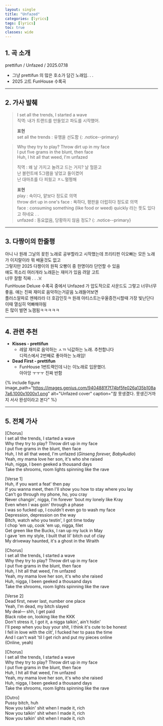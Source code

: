 ```yaml
---
layout: single
title: "Unfazed"
categories: [lyrics]
tags: [lyrics]   
toc: true
classes: wide
---
```


## 1. 곡 소개

prettifun / Unfazed / 2025.07.18

- 그냥 prettifun 의 많은 호소가 담긴 노래임. . .
- 2025 고트 FunHouse 수록곡

---

## 2. 가사 발췌

> I set all the trends, I started a wave  
> 직역: 내가 트랜드를 만들었고 파도를 시작했어.
>
> **표현**  
> set all the trends : 유행을 선도함
> {: .notice--primary}

> Why they try to play? Throw dirt up in my face  
> I put five grams in the blunt, then face  
> Huh, I hit all that weed, I'm unfazed
>
> 직역 : 왜 날 가지고 놀려고 드는 거지? 날 헐뜯고  
> 난 블런트에 5그램을 넣었고 들이켰어  
> 난 대마초를 다 피웠고 ㅈㄴ멀쩡해
>
> **표현**  
> play : 속이다, 얕보다 정도로 의역  
> throw dirt up in one's face : 욕하다, 평판을 더럽히다 정도로 의역  
> face : consuming something (like food or weed) quickly 라는 뜻도 있다 고 하네요 . .  
> unfazed : 동요없음, 당황하지 않음 정도?
> {: .notice--primary}

---

## 3. 다짱이의 한줄평

아니 나 원래 그날의 꽂힌 노래로 공부할라고 시작했는데 프리티펀 이오빠는 모든 노래가 이지랄이라 뭐 배울것도 없고  
그렇지만 2025 다짱이의 원픽 오빵이 중 한명이라 단언할 수 있음  
얘도 목소리 여러개라 노래듣는 재미가 있음 려알 고트  
너무 잘함 직짜 . . .☠️  
FunHouse Deluxe 수록곡 중에서 Unfazed 가 압도적으로 사운드도 그렇고 너무너무 좋음. 얘는 진짜 재미로 음악하는거같음 노래들어보면  
플러스알파로 멘헤라라 더 호감인듯ㅋ 원래 아티스트는우울증전시할때 가장 빛난단다  
이때 열심히 억빠해야됨  
돈 많이 벌면 노잼됨ㅋㅋㅋㅋㅋ

---

## 4. 관련 추천

- **Kisses - prettifun**  
  - 레알 재미로 음악하는 ㅅㄲ 닉값하는 노래. 추천합니다  
    디럭스에서 2번째로 좋아하는 노래임!
- **Dead First - prettifun**  
  - FunHouse 1번트랙인데 나는 이노래로 입문했더.  
    아아앙 ㅜㅜㅜ 진짜 반함

{% include figure image_path="https://images.genius.com/9404881f7f74bf5fe026a135b108a7a6.1000x1000x1.png" alt="Unfazed cover" caption="참 못생겼다. 못생긴거까지 서사 완성이라고 본다" %}

---

## 5. 전체 가사

[Chorus]  
I set all the trends, I started a wave  
Why they try to play? Throw dirt up in my face  
I put five grams in the blunt, then face  
Huh, I hit all that weed, I'm unfazed (*Ginseng forever, BabyAudio*)  
Yeah, my mama love her son, it's who she raised  
Huh, nigga, I been geeked a thousand days  
Take the shrooms, room lights spinning like the rave

[Verse 1]  
Huh, if you want a feat' then pay  
If you wanna meet, then I'll show you how to stay where you lay  
Can't go through my phone, ho, you cray  
Never changin', nigga, I'm forever 'bout my lonely like Kray  
Even when I was goin' through a phase  
I was so fucked up, I couldn't еven go to wash my face  
Deprеssion, depression on the way  
Bitch, watch who you testin', I got time today  
I chop 'em up, cook 'em up, nigga, filet  
Get green like the Bucks, I ran up my luck in May  
I gave 'em my style, I built that lil' bitch out of clay  
My driveway haunted, it's a ghost in the Wraith

[Chorus]  
I set all the trends, I started a wave  
Why they try to play? Throw dirt up in my face  
I put five grams in the blunt, then face  
Huh, I hit all that weed, I'm unfazed  
Yeah, my mama love her son, it's who she raised  
Huh, nigga, I been geeked a thousand days  
Take the shrooms, room lights spinning like the rave

[Verse 2]  
Dead first, never last, number one place  
Yeah, I'm dead, my bitch slayed  
My deal— shh, I get paid  
Black robe on, looking like the KKK  
Don't stress it, I got it, a nigga talkin', ain't hidin'  
I'll peep when you buy your shit, I think it's cute to be honest  
I fell in love with the clit', I fucked her to pass the time  
And I can't wait 'til I get rich and put my pieces online  
(Online, yeah)

[Chorus]  
I set all the trends, I started a wave  
Why they try to play? Throw dirt up in my face  
I put five grams in the blunt, then face  
Huh, I hit all that weed, I'm unfazed  
Yeah, my mama love her son, it's who she raised  
Huh, nigga, I been geeked a thousand days  
Take the shrooms, room lights spinning like the rave

[Outro]  
Pussy bitch, huh  
Now you talkin' shit when I made it, rich  
Now you talkin' shit when I made it, rich  
Now you talkin' shit when I made it, rich